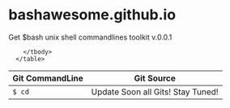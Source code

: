 # bashawesome.github.io
Get $bash unix shell commandlines toolkit v.0.0.1


<table class="table">
        <thead>
          <tr>
            <th>Git CommandLine</th>
            <th id="fadeout-1">Git Source</th>
          </tr>
        </thead>
        <tbody>
          <tr>
            <td><code>$ cd</code></td>
            <td id="fadeout-1">Update Soon all Gits! Stay Tuned!</td>
          </tr>

  
        </tbody>
      </table>